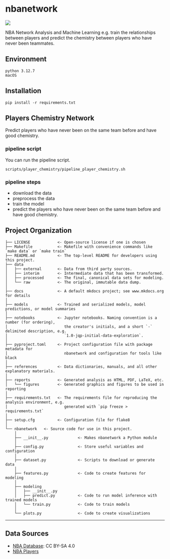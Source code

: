 # nbanetwork

<a target="_blank" href="https://cookiecutter-data-science.drivendata.org/">
    <img src="https://img.shields.io/badge/CCDS-Project%20template-328F97?logo=cookiecutter" />
</a>

NBA Network Analysis and Machine Learning
e.g. train the relationships between players and predict the chemistry between players who have never been teammates.

## Environment
```
python 3.12.7
macOS
```

## Installation
```
pip install -r requirements.txt
```

## Players Chemistry Network
Predict players who have never been on the same team before and have good chemistry.

### pipeline script
You can run the pipeline script.
```
scripts/player_chemistry/pipeline_player_chemistry.sh
```

### pipeline steps
- download the data
- preprocess the data
- train the model
- predict the players who have never been on the same team before and have good chemistry.


## Project Organization

```
├── LICENSE            <- Open-source license if one is chosen
├── Makefile           <- Makefile with convenience commands like `make data` or `make train`
├── README.md          <- The top-level README for developers using this project.
├── data
│   ├── external       <- Data from third party sources.
│   ├── interim        <- Intermediate data that has been transformed.
│   ├── processed      <- The final, canonical data sets for modeling.
│   └── raw            <- The original, immutable data dump.
│
├── docs               <- A default mkdocs project; see www.mkdocs.org for details
│
├── models             <- Trained and serialized models, model predictions, or model summaries
│
├── notebooks          <- Jupyter notebooks. Naming convention is a number (for ordering),
│                         the creator's initials, and a short `-` delimited description, e.g.
│                         `1.0-jqp-initial-data-exploration`.
│
├── pyproject.toml     <- Project configuration file with package metadata for 
│                         nbanetwork and configuration for tools like black
│
├── references         <- Data dictionaries, manuals, and all other explanatory materials.
│
├── reports            <- Generated analysis as HTML, PDF, LaTeX, etc.
│   └── figures        <- Generated graphics and figures to be used in reporting
│
├── requirements.txt   <- The requirements file for reproducing the analysis environment, e.g.
│                         generated with `pip freeze > requirements.txt`
│
├── setup.cfg          <- Configuration file for flake8
│
└── nbanetwork   <- Source code for use in this project.
    │
    ├── __init__.py             <- Makes nbanetwork a Python module
    │
    ├── config.py               <- Store useful variables and configuration
    │
    ├── dataset.py              <- Scripts to download or generate data
    │
    ├── features.py             <- Code to create features for modeling
    │
    ├── modeling                
    │   ├── __init__.py 
    │   ├── predict.py          <- Code to run model inference with trained models          
    │   └── train.py            <- Code to train models
    │
    └── plots.py                <- Code to create visualizations
```

--------

## Data Sources
- [NBA Database](https://www.kaggle.com/datasets/wyattowalsh/basketball): CC BY-SA 4.0
- [NBA Players](https://www.kaggle.com/datasets/justinas/nba-players-data)


